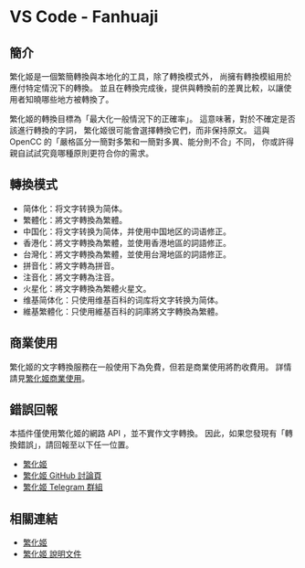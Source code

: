 # VS Code - Fanhuaji

## 簡介

繁化姬是一個繁簡轉換與本地化的工具，除了轉換模式外， 尚擁有轉換模組用於應付特定情況下的轉換。 並且在轉換完成後，提供與轉換前的差異比較，以讓使用者知曉哪些地方被轉換了。

繁化姬的轉換目標為「最大化一般情況下的正確率」。 這意味著，對於不確定是否該進行轉換的字詞， 繁化姬很可能會選擇轉換它們，而非保持原文。 這與 OpenCC 的「嚴格區分一簡對多繁和一簡對多異、能分則不合」不同， 你或許得親自試試究竟哪種原則更符合你的需求。

## 轉換模式

- 简体化：将文字转换为简体。
- 繁體化：將文字轉換為繁體。
- 中国化：将文字转换为简体，并使用中国地区的词语修正。
- 香港化：將文字轉換為繁體，並使用香港地區的詞語修正。
- 台灣化：將文字轉換為繁體，並使用台灣地區的詞語修正。
- 拼音化：將文字轉為拼音。
- 注音化：將文字轉為注音。
- 火星化：將文字轉換為繁體火星文。
- 维基简体化：只使用维基百科的词库将文字转换为简体。
- 維基繁體化：只使用維基百科的詞庫將文字轉換為繁體。

## 商業使用

繁化姬的文字轉換服務在一般使用下為免費，但若是商業使用將酌收費用。
詳情請見[繁化姬商業使用](https://docs.zhconvert.org/commercial)。

## 錯誤回報

本插件僅使用繁化姬的網路 API ，並不實作文字轉換。
因此，如果您發現有「轉換錯誤」，請回報至以下任一位置。

- [繁化姬](https://zhconvert.org)
- [繁化姬 GitHub 討論頁](https://github.com/Fanhuaji/discussion/issues)
- [繁化姬 Telegram 群組](https://t.me/fanhuaji)

## 相關連結

- [繁化姬](https://zhconvert.org)
- [繁化姬 說明文件](https://docs.zhconvert.org)
